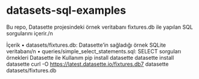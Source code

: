 # datasets-sql-examples
Bu repo, Datasette projesindeki örnek veritabanı fixtures.db ile yapılan SQL sorgularını içerir./n

İçerik
•	datasets/fixtures.db: Datasette’in sağladığı örnek SQLite veritabanı/n
•	queries/simple_select_statements.sql: SELECT sorguları örnekleri
Datasette ile Kullanım
pip install datasette
datasette install datasette
curl -O https://latest.datasette.io/fixtures.db7
datasette datasets/fixtures.db
